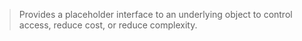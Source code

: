 > Provides a placeholder interface to an underlying object to control access, reduce cost, or reduce complexity.